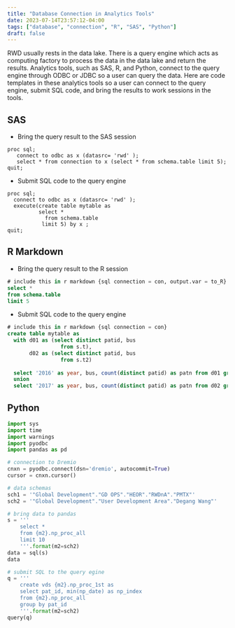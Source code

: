 ```yaml
---
title: "Database Connection in Analytics Tools"
date: 2023-07-14T23:57:12-04:00
tags: ["database", "connection", "R", "SAS", "Python"]
draft: false
---
```


RWD usually rests in the data lake. There is a query engine which acts as computing factory to process the data in the data lake and return the results. Analytics tools, such as SAS, R, and Python, connect to the query engine through ODBC or JDBC so a user can query the data. Here are code templates in these analytics tools so a user can connect to the query engine, submit SQL code, and bring the results to work sessions in the tools.

## SAS
- Bring the query result to the SAS session
```sas
proc sql;
   connect to odbc as x (datasrc= 'rwd' );
   select * from connection to x (select * from schema.table limit 5);
quit;
```

- Submit SQL code to the query engine
```sas
proc sql;
  connect to odbc as x (datasrc= 'rwd' );
  execute(create table mytable as
          select * 
            from schema.table
           limit 5) by x ;
quit;
```

## R Markdown
- Bring the query result to the R session
```sql 
# include this in r markdown {sql connection = con, output.var = to_R}
select *
from schema.table
limit 5
```

- Submit SQL code to the query engine
```sql 
# include this in r markdown {sql connection = con}
create table mytable as 
  with d01 as (select distinct patid, bus
                 from s.t),
       d02 as (select distinct patid, bus
                 from s.t2)
                       
  select '2016' as year, bus, count(distinct patid) as patn from d01 group by bus
  union
  select '2017' as year, bus, count(distinct patid) as patn from d02 group by bus                       
```

## Python
```python
import sys
import time
import warnings
import pyodbc
import pandas as pd

# connection to Dremio
cnxn = pyodbc.connect(dsn='dremio', autocommit=True)
cursor = cnxn.cursor()

# data schemas
sch1 = '"Global Development"."GD OPS"."HEOR"."RWDnA"."PMTX"'   
sch2 = '"Global Development"."User Development Area"."Degang Wang"'   

# bring data to pandas
s = '''
    select *
    from {m2}.np_proc_all
    limit 10
    '''.format(m2=sch2)
data = sql(s)
data

# submit SQL to the query egine
q = '''
    create vds {m2}.np_proc_1st as
    select pat_id, min(np_date) as np_index
    from {m2}.np_proc_all
    group by pat_id
    '''.format(m2=sch2)
query(q)
```



